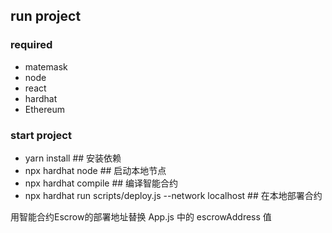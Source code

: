 ## run project

### required

- matemask
- node
- react
- hardhat
- Ethereum

### start project

- yarn install ## 安装依赖
- npx hardhat node ## 启动本地节点
- npx hardhat compile ## 编译智能合约
- npx hardhat run scripts/deploy.js --network localhost ## 在本地部署合约

用智能合约Escrow的部署地址替换 App.js 中的 escrowAddress 值
